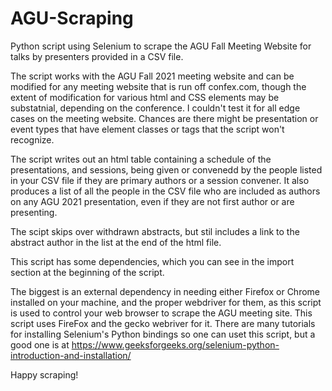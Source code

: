 # AGU-Scraping

Python script using Selenium to scrape the AGU Fall Meeting Website for talks by presenters provided in a CSV file.

The script works with the AGU Fall 2021 meeting website and can be modified for any meeting website that is run off confex.com, though the extent of modification for various html and CSS elements may be substatnial, depending on the conference.  I couldn't test it for all edge cases on the meeting website. Chances are there might be presentation or event types that have element classes or tags that the script won't recognize.

The script writes out an html table containing a schedule of the presentations, and sessions, being given or convenedd by the people listed in your CSV file if they are primary authors or a session convener. It also produces a list of all the people in the CSV file who are included as authors on any AGU 2021 presentation, even if they are not first author or are presenting.

The scipt skips over withdrawn abstracts, but stil includes a link to the abstract author in the list at the end of the html file.

This script has some dependencies, which you can see in the import section at the beginning of the script.

The biggest is an external dependency in needing either Firefox or Chrome installed on your machine, and the proper webdriver for them, as this script is used to control your web browser to scrape the AGU meeting site. This script uses FireFox and the gecko webriver for it. There are many tutorials for installing Selenium's Python bindings so one can uset this script, but a good one is at https://www.geeksforgeeks.org/selenium-python-introduction-and-installation/

Happy scraping!
